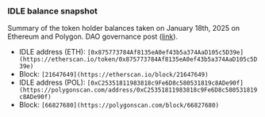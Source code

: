 ### IDLE balance snapshot
Summary of the token holder balances taken on January 18th, 2025 on Ethereum and Polygon. DAO governance post ([link](https://gov.idle.finance/t/rebranding-idle-to-pareto-and-growth-plan/1279)). 
* IDLE address (ETH): `[0x875773784Af8135eA0ef43b5a374AaD105c5D39e](https://etherscan.io/token/0x875773784Af8135eA0ef43b5a374AaD105c5D39e)`
* Block: `[21647649](https://etherscan.io/block/21647649)`
* IDLE address (POL): `[0xC25351811983818c9Fe6D8c580531819c8ADe90f](https://polygonscan.com/address/0xC25351811983818c9Fe6D8c580531819c8ADe90f)`
* Block: `[66827680](https://polygonscan.com/block/66827680)`
